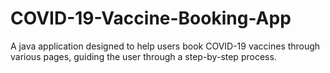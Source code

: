 # COVID-19-Vaccine-Booking-App
A java application designed to help users book COVID-19 vaccines through various pages, guiding the user through a step-by-step process.
